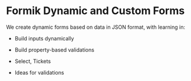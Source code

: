 # Formik Dynamic and Custom Forms

We create dynamic forms based on data in JSON format, with learning in:

- Build inputs dynamically

- Build property-based validations

- Select, Tickets

- Ideas for validations